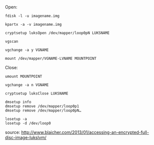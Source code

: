 Open:

    fdisk -l -u imagename.img

    kpartx -a -v imagename.img

    cryptsetup luksOpen /dev/mapper/loop0pN LUKSNAME

    vgscan

    vgchange -a y VGNAME

    mount /dev/mapper/VGNAME-LVNAME MOUNTPOINT

Close:

    umount MOUNTPOINT

    vgchange -a n VGNAME

    cryptsetup luksClose LUKSNAME

    dmsetup info
    dmsetup remove /dev/mapper/loop0p1
    dmsetup remove /dev/mapper/loop0pN…

    losetup -a
    losetup -d /dev/loop0

 

source: http://www.blaicher.com/2013/01/accessing-an-encrypted-full-disc-image-lukslvm/

